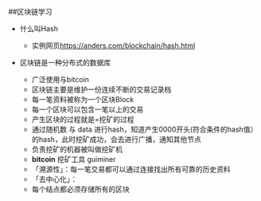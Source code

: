##区块链学习

* 什么叫Hash
	
	* 实例网页<https://anders.com/blockchain/hash.html>

* 区块链是一种分布式的数据库
	* 广泛使用与bitcoin
	* 区块链主要是维护一份连续不断的交易记录档
	* 每一笔资料被称为一个区块Block
	* 每一个区块可以包含一笔以上的交易
	* 产生区块的过程就是=挖矿的过程
	* 通过随机数 与 data 进行hash，知道产生0000开头(符合条件的hash值）的hash，此时挖矿成功，会去进行广播，通知其他节点
	* 负责挖矿的机器被叫做挖矿机
	* **bitcoin** 挖矿工具 guiminer
	* 「溯源性」：每一笔交易都可以通过连接找出所有可靠的历史资料
	* 「去中心化」：
	* 每个结点都必须存储所有的区块